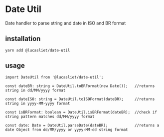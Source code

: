 # Date Util
Date handler to parse string and date in ISO and BR format

## installation
```SH
yarn add @lucasliet/date-util
```

## usage

```TS
import DateUtil from '@lucasliet/date-util';

const dateBR: string = DateUtil.toBRFormat(new Date());   //returns string in dd/MM/yyyy format

const dateISO: string = DateUtil.toISOFormat(dateBR);     //returns string in yyyy-MM-yyyy format

const isBRFormat: boolean = DateUtil.isBRFormat(dateBR);  //check if string pattern matches dd/MM/yyyy format

const date: Date = DateUtil.parseDate(dateBR);            //returns a date Object from dd/MM/yyyy or yyyy-MM-dd string format
```